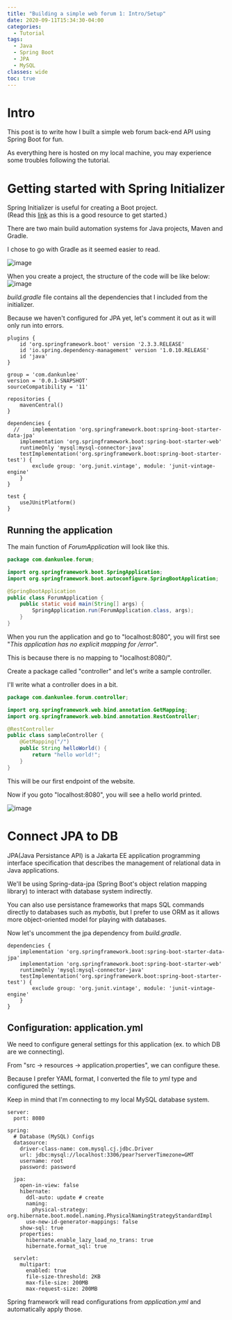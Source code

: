 ```yaml
---
title: "Building a simple web forum 1: Intro/Setup"
date: 2020-09-11T15:34:30-04:00
categories:
  - Tutorial
tags:
  - Java
  - Spring Boot
  - JPA
  - MySQL
classes: wide
toc: true
---
```


# Intro

This post is to write how I built a simple web forum back-end API using Spring Boot for fun.

As everything here is hosted on my local machine, you may experience some troubles following the tutorial. 

# Getting started with Spring Initializer 

Spring Initializer is useful for creating a Boot project.   
(Read this <a href="https://spring.io/guides/gs/spring-boot/#scratch">link</a> as this is a good resource to get started.)

There are two main build automation systems for Java projects, Maven and Gradle.

I chose to go with Gradle as it seemed easier to read.

![image](/assets/images/tutorial1/springBootInitializer.png)  

When you create a project, the structure of the code will be like below:  
![image](/assets/images/tutorial1/initialFileStructure.png)  

_build.gradle_ file contains all the dependencies that I included from the initializer.  
   
Because we haven't configured for JPA yet, let's comment it out as it will only run into errors. 

```
plugins {
	id 'org.springframework.boot' version '2.3.3.RELEASE'
	id 'io.spring.dependency-management' version '1.0.10.RELEASE'
	id 'java'
}

group = 'com.dankunlee'
version = '0.0.1-SNAPSHOT'
sourceCompatibility = '11'

repositories {
	mavenCentral()
}

dependencies {
  //	implementation 'org.springframework.boot:spring-boot-starter-data-jpa'
	implementation 'org.springframework.boot:spring-boot-starter-web'
	runtimeOnly 'mysql:mysql-connector-java'
	testImplementation('org.springframework.boot:spring-boot-starter-test') {
		exclude group: 'org.junit.vintage', module: 'junit-vintage-engine'
	}
}

test {
	useJUnitPlatform()
}
```

## Running the application

The main function of _ForumApplication_ will look like this. 

```java
package com.dankunlee.forum;

import org.springframework.boot.SpringApplication;
import org.springframework.boot.autoconfigure.SpringBootApplication;

@SpringBootApplication
public class ForumApplication {
	public static void main(String[] args) {
		SpringApplication.run(ForumApplication.class, args);
	}
}
```

When you run the application and go to "localhost:8080", you will first see "_This application has no explicit mapping for /error_". 

This is because there is no mapping to "localhost:8080/".

Create a package called "controller" and let's write a sample controller. 

I'll write what a controller does in a bit. 

```java
package com.dankunlee.forum.controller;

import org.springframework.web.bind.annotation.GetMapping;
import org.springframework.web.bind.annotation.RestController;

@RestController
public class sampleController {
    @GetMapping("/")
    public String helloWorld() {
        return "hello world!";
    }
}
```
This will be our first endpoint of the website. 

Now if you goto "localhost:8080", you will see a hello world printed. 

![image](/assets/images/tutorial1/helloWorld.png)  

# Connect JPA to DB

JPA(Java Persistance API) is a Jakarta EE application programming interface specification that describes the management of relational data in Java applications.

We'll be using Spring-data-jpa (Spring Boot's object relation mapping library) to interact with database system indirectly.  

You can also use persistance frameworks that maps SQL commands directly to databases such as _mybatis_, but I prefer to use ORM as it allows more object-oriented model for playing with databases.

Now let's uncomment the jpa dependency from _build.gradle_. 

```
dependencies {
  	implementation 'org.springframework.boot:spring-boot-starter-data-jpa'
	implementation 'org.springframework.boot:spring-boot-starter-web'
	runtimeOnly 'mysql:mysql-connector-java'
	testImplementation('org.springframework.boot:spring-boot-starter-test') {
		exclude group: 'org.junit.vintage', module: 'junit-vintage-engine'
	}
}
```

## Configuration: application.yml

We need to configure general settings for this application (ex. to which DB are we connecting). 

From "src -> resources -> application.properties", we can configure these. 

Because I prefer YAML format, I converted the file to _yml_ type and configured the settings. 

Keep in mind that I'm connecting to my local MySQL database system. 

```
server:
  port: 8080

spring:
  # Database (MySQL) Configs
  datasource:
    driver-class-name: com.mysql.cj.jdbc.Driver
    url: jdbc:mysql://localhost:3306/pear?serverTimezone=GMT
    username: root
    password: password

  jpa:
    open-in-view: false
    hibernate:
      ddl-auto: update # create
      naming:
        physical-strategy: org.hibernate.boot.model.naming.PhysicalNamingStrategyStandardImpl
      use-new-id-generator-mappings: false
    show-sql: true
    properties:
      hibernate.enable_lazy_load_no_trans: true
      hibernate.format_sql: true

  servlet:
    multipart:
      enabled: true
      file-size-threshold: 2KB
      max-file-size: 200MB
      max-request-size: 200MB
```

Spring framework will read configurations from _application.yml_ and automatically apply those. 
